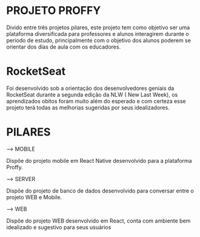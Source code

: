 # PROJETO PROFFY

Divido entre três projetos pilares, este projeto tem como objetivo ser uma plataforma diversificada para professores e alunos interagirem durante o periodo de estudo, principalmente com o objetivo dos alunos poderem se orientar dos dias de aula com os educadores.


# RocketSeat

Foi desenvolvido sob a orientação dos desenvolvedores geniais da RocketSeat durante a segunda edição da NLW ( New Last Week), os aprendizados obitos foram muito além do esperado e com certeza esse projeto terá todas as melhorias sugeridas por seus idealizadores.

# PILARES

--> MOBILE

Dispõe do projeto mobile em React Native desenvolvido para a plataforma Proffy.

--> SERVER

Dispõe do projeto de banco de dados desenvolvido para conversar entre o projeto WEB e Mobile.

--> WEB 

Dispõe do projeto WEB desenvolvido em React, conta com ambiente bem idealizado e sugestivo para seus usuários